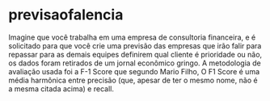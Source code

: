 # previsaofalencia
Imagine que você trabalha em uma empresa de consultoria financeira, e é solicitado para que você crie uma previsão das empresas que irão falir para repassar para as demais equipes definirem qual cliente é prioridade ou não, os dados foram retirados de um jornal econômico gringo. 
A metodologia de avaliação usada foi a F-1 Score que segundo Mario Filho, O F1 Score é uma média harmônica entre precisão (que, apesar de ter o mesmo nome, não é a mesma citada acima) e recall. 

